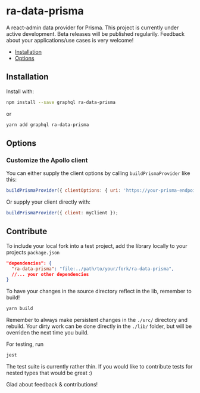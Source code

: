 # ra-data-prisma

A react-admin data provider for Prisma. This project is currently under active development. Beta releases will be published regularily. Feedback about your applications/use cases is very welcome!

- [Installation](#installation)
- [Options](#options)

## Installation

Install with:

```sh
npm install --save graphql ra-data-prisma
```

or

```sh
yarn add graphql ra-data-prisma
```

## Options

### Customize the Apollo client

You can either supply the client options by calling `buildPrismaProvider` like this:

```js
buildPrismaProvider({ clientOptions: { uri: 'https://your-prisma-endpoint', ...otherApolloOptions } });
```

Or supply your client directly with:

```js
buildPrismaProvider({ client: myClient });
```

## Contribute

To include your local fork into a test project, add the library locally to your projects `package.json`

```json
"dependencies": {
  "ra-data-prisma": "file:../path/to/your/fork/ra-data-prisma",
  //... your other dependencies
}
```

To have your changes in the source directory reflect in the lib, remember to build! 

```sh
yarn build
```

Remember to always make persistent changes in the `./src/` directory and rebuild. Your dirty work can be done directly in the `./lib/` folder, but will be overriden the next time you build. 

For testing, run 

```sh
jest
```

The test suite is currently rather thin. If you would like to contribute tests for nested types that would be great :)

Glad about feedback & contributions!
